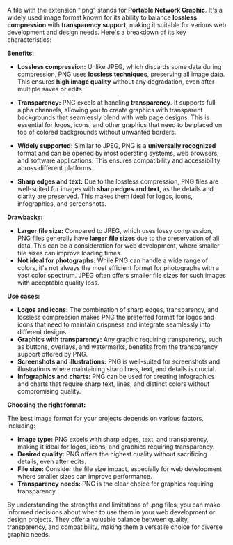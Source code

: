 A file with the extension ".png" stands for **Portable Network Graphic**. It's a widely used image format known for its ability to balance **lossless compression** with **transparency support**, making it suitable for various web development and design needs. Here's a breakdown of its key characteristics:

**Benefits:**

- **Lossless compression:** Unlike JPEG, which discards some data during compression, PNG uses **lossless techniques**, preserving all image data. This ensures **high image quality** without any degradation, even after multiple saves or edits.
- **Transparency:** PNG excels at handling **transparency**. It supports full alpha channels, allowing you to create graphics with transparent backgrounds that seamlessly blend with web page designs. This is essential for logos, icons, and other graphics that need to be placed on top of colored backgrounds without unwanted borders.

- **Widely supported:** Similar to JPEG, PNG is a **universally recognized** format and can be opened by most operating systems, web browsers, and software applications. This ensures compatibility and accessibility across different platforms.
- **Sharp edges and text:** Due to the lossless compression, PNG files are well-suited for images with **sharp edges and text**, as the details and clarity are preserved. This makes them ideal for logos, icons, infographics, and screenshots.

**Drawbacks:**

- **Larger file size:** Compared to JPEG, which uses lossy compression, PNG files generally have **larger file sizes** due to the preservation of all data. This can be a consideration for web development, where smaller file sizes can improve loading times.
- **Not ideal for photographs:** While PNG can handle a wide range of colors, it's not always the most efficient format for photographs with a vast color spectrum. JPEG often offers smaller file sizes for such images with acceptable quality loss.

**Use cases:**

- **Logos and icons:** The combination of sharp edges, transparency, and lossless compression makes PNG the preferred format for logos and icons that need to maintain crispness and integrate seamlessly into different designs.
- **Graphics with transparency:** Any graphic requiring transparency, such as buttons, overlays, and watermarks, benefits from the transparency support offered by PNG.
- **Screenshots and illustrations:** PNG is well-suited for screenshots and illustrations where maintaining sharp lines, text, and details is crucial.
- **Infographics and charts:** PNG can be used for creating infographics and charts that require sharp text, lines, and distinct colors without compromising quality.

**Choosing the right format:**

The best image format for your projects depends on various factors, including:

- **Image type:** PNG excels with sharp edges, text, and transparency, making it ideal for logos, icons, and graphics requiring transparency.
- **Desired quality:** PNG offers the highest quality without sacrificing details, even after edits.
- **File size:** Consider the file size impact, especially for web development where smaller sizes can improve performance.
- **Transparency needs:** PNG is the clear choice for graphics requiring transparency.

By understanding the strengths and limitations of .png files, you can make informed decisions about when to use them in your web development or design projects. They offer a valuable balance between quality, transparency, and compatibility, making them a versatile choice for diverse graphic needs.